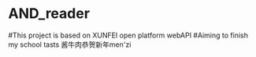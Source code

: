 # AND_reader
#This project is based on XUNFEI open platform webAPI
#Aiming to finish my school tasts
酱牛肉恭贺新年men'zi